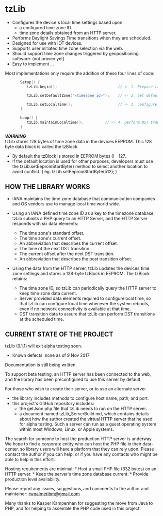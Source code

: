 # tzLib


* Configures the device's local time settings based upon:
	*	a configured time zone ID.
	*	time zone details obtained from an HTTP server.
* Performs Daylight Savings Time transitions when they are scheduled.
* Designed for use with IOT devices.
* Supports user initiated time zone selection via the web.
* Should support time zone changes triggered by geopositioning software. (not proven yet)
* Easy to implement ...

Most implementations only require the addition of these four lines of code:

```cpp		
	   Setup() {
	      tzLib.begin();                         	// <- 1. Prepare tzLib to run

	      tzLib.setDefaultZone("<timezone id>"); 	// <- 2. Set default timezone

	      tzLib.setLocalTime();                  	// <- 3. configure local time   
	   }
		   
	   Loop() {
	      tzLib.maintainLocaltime();          // <- 4. perform DST transitions & keeps time zone data current.
	   }
```

*__WARNING__*  
tzLib stores 128 bytes of time zone data in the devices EEPROM. This 128 byte data block is called the tzBlock.
* 	By default the tzBlock is stored in EEPROM bytes 0 - 127.
* 	If the default location is used for other purposes, developers must use the tzLib.setEepromStartByte() method to select another location to avoid conflict. ( eg: tzLib.setEepromStartByte(512); )



## HOW THE LIBRARY WORKS 

* IANA maintains the time zone database that communication companies and OS vendors use to manage local time world wide. 

* Using an IANA defined time zone ID as a key to the timezone database, tzLib submits a PHP query to an HTTP Server, and the HTTP Server responds with six data elements:
	*	The time zone's standard offset. 		
	*	The time zone's current offset.		
	*	An abbreviation that describes the current offset.
	*	The time of the next DST transition.
	*	The current offset after the next DST transition.
	*	An abbreviation that describes the post transition offset.

* Using the data from the HTTP server, tzLib updates the devices time zone settings and stores a 128-byte tzBlock in EEPROM. The tzBlock retains:
	* The time zone ID, so tzLib can periodically query the HTTP server to keep time zone data current.
	* Server provided data elements required to configurelocal time, so that tzLib can configure local time whenever the system reboots, even if no network connectivity is available at that time.
	* DST transition data to assure that tzLib can perform DST transitions at the scheduled time. 
		


## CURRENT STATE OF THE PROJECT

tzLib (0.1.1) will exit alpha testing soon.
*	Known defects: none as of 9 Nov 2017
	
Documentation is still being written.
	
To support beta testing, an HTTP server has been connected to the  web, and the library has been preconfigured to use this server by default. 
		
For those who wish to create their server, or to use an alternate server. 
* the library includes methods to configure host name, path, and port.
* this project's GitHub repository includes:
	* 	the getJson.php file that tzLib needs to run on the HTTP server.
	* 	a document named tzLib_ServerBuild.md,  which contains details about how the author created the virtual HTTP server that he used for alpha testing. Such a server can run as a guest operating system within most Windows, Linux, or Apple systems. 

The search for someone to host the production HTTP server is underway.  We hope to find a corporate entity who can host the PHP file in their data-center, so library users will have a platform that they can rely upon. Please contact the author if you can help, or if you have any contacts who might be able to help in this effort. 
		
Hosting requirements are minimal: 
	* 	Host a small PHP file (332 bytes) on an HTTP server.
	* 	Keep the server's time zone database current.
	* 	Provide production level availability.
		
Please report any issues, suggestions, and comments to the author and maintainer: rwpalmeribm@gmail.com
	   

Many thanks to Kasper Kamperman for suggesting the move from Java to PHP,
and for helping to assemble the PHP code used in this project.





